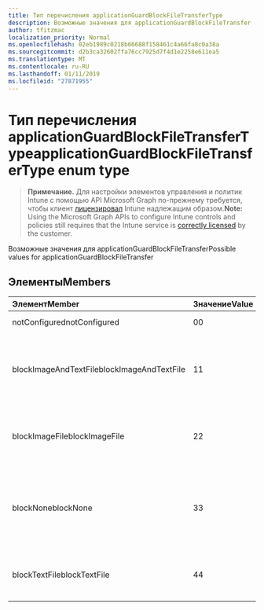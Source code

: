 ```yaml
---
title: Тип перечисления applicationGuardBlockFileTransferType
description: Возможные значения для applicationGuardBlockFileTransfer
author: tfitzmac
localization_priority: Normal
ms.openlocfilehash: 02eb1989c0218b66688f158461c4a66fa8c0a38a
ms.sourcegitcommit: d2b3ca32602ffa76cc7925d7f4d1e2258e611ea5
ms.translationtype: MT
ms.contentlocale: ru-RU
ms.lasthandoff: 01/11/2019
ms.locfileid: "27871955"
---
```

# <a name="applicationguardblockfiletransfertype-enum-type"></a><span data-ttu-id="9fd11-103">Тип перечисления applicationGuardBlockFileTransferType</span><span class="sxs-lookup"><span data-stu-id="9fd11-103">applicationGuardBlockFileTransferType enum type</span></span>

> <span data-ttu-id="9fd11-104">**Примечание.** Для настройки элементов управления и политик Intune с помощью API Microsoft Graph по-прежнему требуется, чтобы клиент [лицензировал](https://go.microsoft.com/fwlink/?linkid=839381) Intune надлежащим образом.</span><span class="sxs-lookup"><span data-stu-id="9fd11-104">**Note:** Using the Microsoft Graph APIs to configure Intune controls and policies still requires that the Intune service is [correctly licensed](https://go.microsoft.com/fwlink/?linkid=839381) by the customer.</span></span>

<span data-ttu-id="9fd11-105">Возможные значения для applicationGuardBlockFileTransfer</span><span class="sxs-lookup"><span data-stu-id="9fd11-105">Possible values for applicationGuardBlockFileTransfer</span></span>
## <a name="members"></a><span data-ttu-id="9fd11-106">Элементы</span><span class="sxs-lookup"><span data-stu-id="9fd11-106">Members</span></span>
|<span data-ttu-id="9fd11-107">Элемент</span><span class="sxs-lookup"><span data-stu-id="9fd11-107">Member</span></span>|<span data-ttu-id="9fd11-108">Значение</span><span class="sxs-lookup"><span data-stu-id="9fd11-108">Value</span></span>|<span data-ttu-id="9fd11-109">Описание</span><span class="sxs-lookup"><span data-stu-id="9fd11-109">Description</span></span>|
|:---|:---|:---|
|<span data-ttu-id="9fd11-110">notConfigured</span><span class="sxs-lookup"><span data-stu-id="9fd11-110">notConfigured</span></span>|<span data-ttu-id="9fd11-111">0</span><span class="sxs-lookup"><span data-stu-id="9fd11-111">0</span></span>|<span data-ttu-id="9fd11-112">Не настроен</span><span class="sxs-lookup"><span data-stu-id="9fd11-112">Not Configured</span></span>|
|<span data-ttu-id="9fd11-113">blockImageAndTextFile</span><span class="sxs-lookup"><span data-stu-id="9fd11-113">blockImageAndTextFile</span></span>|<span data-ttu-id="9fd11-114">1</span><span class="sxs-lookup"><span data-stu-id="9fd11-114">1</span></span>|<span data-ttu-id="9fd11-115">Буфер обмена блокировки для передачи файла изображения и текст</span><span class="sxs-lookup"><span data-stu-id="9fd11-115">Block clipboard to transfer Image and Text file</span></span>|
|<span data-ttu-id="9fd11-116">blockImageFile</span><span class="sxs-lookup"><span data-stu-id="9fd11-116">blockImageFile</span></span>|<span data-ttu-id="9fd11-117">2</span><span class="sxs-lookup"><span data-stu-id="9fd11-117">2</span></span>|<span data-ttu-id="9fd11-118">Буфер обмена блокировки для передачи файла изображения</span><span class="sxs-lookup"><span data-stu-id="9fd11-118">Block clipboard to transfer Image file</span></span>|
|<span data-ttu-id="9fd11-119">blockNone</span><span class="sxs-lookup"><span data-stu-id="9fd11-119">blockNone</span></span>|<span data-ttu-id="9fd11-120">3</span><span class="sxs-lookup"><span data-stu-id="9fd11-120">3</span></span>|<span data-ttu-id="9fd11-121">Ни один из текстового файла или файла изображения заблокирована для передачи</span><span class="sxs-lookup"><span data-stu-id="9fd11-121">Neither of text file or image file is blocked from transferring</span></span>|
|<span data-ttu-id="9fd11-122">blockTextFile</span><span class="sxs-lookup"><span data-stu-id="9fd11-122">blockTextFile</span></span>|<span data-ttu-id="9fd11-123">4</span><span class="sxs-lookup"><span data-stu-id="9fd11-123">4</span></span>|<span data-ttu-id="9fd11-124">Буфер обмена блокировки для передачи текстового файла</span><span class="sxs-lookup"><span data-stu-id="9fd11-124">Block clipboard to transfer Text file</span></span>|



